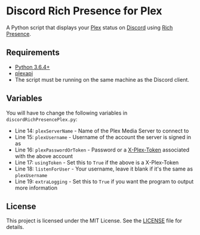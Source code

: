# Discord Rich Presence for Plex

A Python script that displays your [Plex](https://www.plex.tv) status on [Discord](https://discordapp.com) using [Rich Presence](https://discordapp.com/developers/docs/rich-presence/how-to).

## Requirements

* [Python 3.6.4+](https://www.python.org/downloads)
* [plexapi](https://github.com/pkkid/python-plexapi)
* The script must be running on the same machine as the Discord client.

## Variables

You will have to change the following variables in `discordRichPresencePlex.py`:

* Line 14: `plexServerName` - Name of the Plex Media Server to connect to
* Line 15: `plexUsername` - Username of the account the server is signed in as
* Line 16: `plexPasswordOrToken` - Password or a [X-Plex-Token](https://support.plex.tv/articles/204059436-finding-an-authentication-token-x-plex-token) associated with the above account
* Line 17: `usingToken` - Set this to `True` if the above is a X-Plex-Token
* Line 18: `listenForUser` - Your username, leave it blank if it's the same as `plexUsername`
* Line 19: `extraLogging` - Set this to `True` if you want the program to output more information

## License

This project is licensed under the MIT License. See the [LICENSE](https://github.com/phin05/discord-rich-presence-plex/blob/master/LICENSE) file for details.
